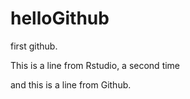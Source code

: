 helloGithub
===========

first github.

This is a line from Rstudio, a second time

and this is a line from Github.
